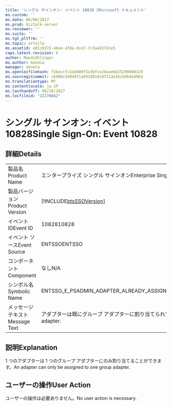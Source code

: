 ```yaml
---
title: 'シングル サインオン: イベント 10828 |Microsoft ドキュメント'
ms.custom: ''
ms.date: 06/08/2017
ms.prod: biztalk-server
ms.reviewer: ''
ms.suite: ''
ms.tgt_pltfrm: ''
ms.topic: article
ms.assetid: e01c0372-48e4-4f8a-8ce7-7c3aa927dce5
caps.latest.revision: 6
author: MandiOhlinger
ms.author: mandia
manager: anneta
ms.openlocfilehash: f1baccfc1ab600f3a3bfce28aae6e25290088329
ms.sourcegitcommit: cb908c540d8f1a692d01dc8f313e16cb4b4e696d
ms.translationtype: MT
ms.contentlocale: ja-JP
ms.lasthandoff: 09/20/2017
ms.locfileid: "22278042"
---
```

# <a name="single-sign-on-event-10828"></a><span data-ttu-id="95852-102">シングル サインオン: イベント 10828</span><span class="sxs-lookup"><span data-stu-id="95852-102">Single Sign-On: Event 10828</span></span>
## <a name="details"></a><span data-ttu-id="95852-103">詳細</span><span class="sxs-lookup"><span data-stu-id="95852-103">Details</span></span>  
  
|||  
|-|-|  
|<span data-ttu-id="95852-104">製品名</span><span class="sxs-lookup"><span data-stu-id="95852-104">Product Name</span></span>|<span data-ttu-id="95852-105">エンタープライズ シングル サインオン</span><span class="sxs-lookup"><span data-stu-id="95852-105">Enterprise Single Sign-On</span></span>|  
|<span data-ttu-id="95852-106">製品バージョン</span><span class="sxs-lookup"><span data-stu-id="95852-106">Product Version</span></span>|[!INCLUDE[btsSSOVersion](../includes/btsssoversion-md.md)]|  
|<span data-ttu-id="95852-107">イベント ID</span><span class="sxs-lookup"><span data-stu-id="95852-107">Event ID</span></span>|<span data-ttu-id="95852-108">10828</span><span class="sxs-lookup"><span data-stu-id="95852-108">10828</span></span>|  
|<span data-ttu-id="95852-109">イベント ソース</span><span class="sxs-lookup"><span data-stu-id="95852-109">Event Source</span></span>|<span data-ttu-id="95852-110">ENTSSO</span><span class="sxs-lookup"><span data-stu-id="95852-110">ENTSSO</span></span>|  
|<span data-ttu-id="95852-111">コンポーネント</span><span class="sxs-lookup"><span data-stu-id="95852-111">Component</span></span>|<span data-ttu-id="95852-112">なし</span><span class="sxs-lookup"><span data-stu-id="95852-112">N/A</span></span>|  
|<span data-ttu-id="95852-113">シンボル名</span><span class="sxs-lookup"><span data-stu-id="95852-113">Symbolic Name</span></span>|<span data-ttu-id="95852-114">ENTSSO_E_PSADMIN_ADAPTER_ALREADY_ASSIGNED</span><span class="sxs-lookup"><span data-stu-id="95852-114">ENTSSO_E_PSADMIN_ADAPTER_ALREADY_ASSIGNED</span></span>|  
|<span data-ttu-id="95852-115">メッセージ テキスト</span><span class="sxs-lookup"><span data-stu-id="95852-115">Message Text</span></span>|<span data-ttu-id="95852-116">アダプターは既にグループ アダプターに割り当てられています。</span><span class="sxs-lookup"><span data-stu-id="95852-116">The adapter is already assigned to a group adapter.</span></span>|  
  
## <a name="explanation"></a><span data-ttu-id="95852-117">説明</span><span class="sxs-lookup"><span data-stu-id="95852-117">Explanation</span></span>  
 <span data-ttu-id="95852-118">1 つのアダプターは 1 つのグループ アダプターにのみ割り当てることができます。</span><span class="sxs-lookup"><span data-stu-id="95852-118">An adapter can only be assigned to one group adapter.</span></span>  
  
## <a name="user-action"></a><span data-ttu-id="95852-119">ユーザーの操作</span><span class="sxs-lookup"><span data-stu-id="95852-119">User Action</span></span>  
 <span data-ttu-id="95852-120">ユーザーの操作は必要ありません。</span><span class="sxs-lookup"><span data-stu-id="95852-120">No user action is necessary.</span></span>